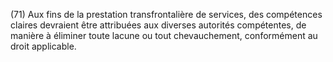 (71) Aux fins de la prestation transfrontalière de services, des compétences claires devraient être attribuées aux diverses autorités compétentes, de manière à éliminer toute lacune ou tout chevauchement, conformément au droit applicable.